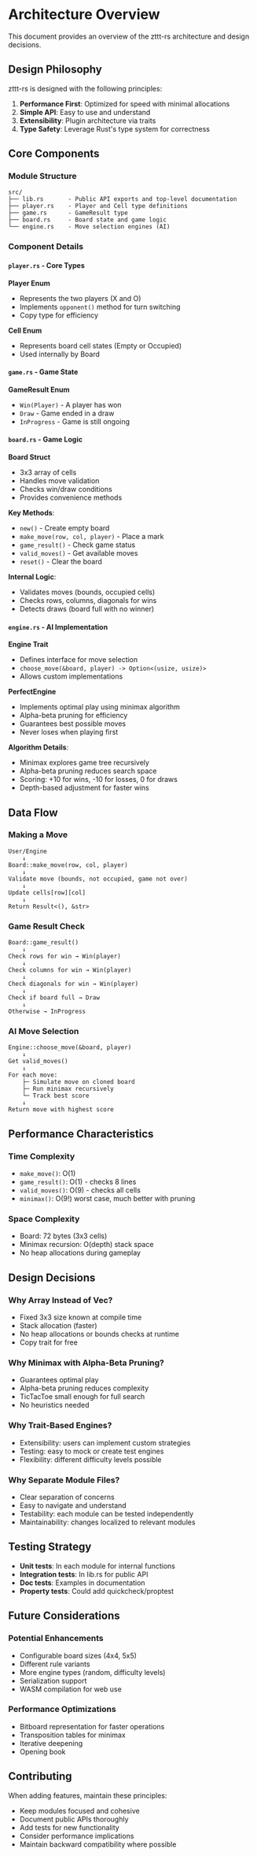 # Architecture Overview

This document provides an overview of the zttt-rs architecture and design decisions.

## Design Philosophy

zttt-rs is designed with the following principles:

1. **Performance First**: Optimized for speed with minimal allocations
2. **Simple API**: Easy to use and understand
3. **Extensibility**: Plugin architecture via traits
4. **Type Safety**: Leverage Rust's type system for correctness

## Core Components

### Module Structure

```
src/
├── lib.rs       - Public API exports and top-level documentation
├── player.rs    - Player and Cell type definitions
├── game.rs      - GameResult type
├── board.rs     - Board state and game logic
└── engine.rs    - Move selection engines (AI)
```

### Component Details

#### `player.rs` - Core Types

**Player Enum**
- Represents the two players (X and O)
- Implements `opponent()` method for turn switching
- Copy type for efficiency

**Cell Enum**
- Represents board cell states (Empty or Occupied)
- Used internally by Board

#### `game.rs` - Game State

**GameResult Enum**
- `Win(Player)` - A player has won
- `Draw` - Game ended in a draw
- `InProgress` - Game is still ongoing

#### `board.rs` - Game Logic

**Board Struct**
- 3x3 array of cells
- Handles move validation
- Checks win/draw conditions
- Provides convenience methods

**Key Methods**:
- `new()` - Create empty board
- `make_move(row, col, player)` - Place a mark
- `game_result()` - Check game status
- `valid_moves()` - Get available moves
- `reset()` - Clear the board

**Internal Logic**:
- Validates moves (bounds, occupied cells)
- Checks rows, columns, diagonals for wins
- Detects draws (board full with no winner)

#### `engine.rs` - AI Implementation

**Engine Trait**
- Defines interface for move selection
- `choose_move(&board, player) -> Option<(usize, usize)>`
- Allows custom implementations

**PerfectEngine**
- Implements optimal play using minimax algorithm
- Alpha-beta pruning for efficiency
- Guarantees best possible moves
- Never loses when playing first

**Algorithm Details**:
- Minimax explores game tree recursively
- Alpha-beta pruning reduces search space
- Scoring: +10 for wins, -10 for losses, 0 for draws
- Depth-based adjustment for faster wins

## Data Flow

### Making a Move

```
User/Engine
    ↓
Board::make_move(row, col, player)
    ↓
Validate move (bounds, not occupied, game not over)
    ↓
Update cells[row][col]
    ↓
Return Result<(), &str>
```

### Game Result Check

```
Board::game_result()
    ↓
Check rows for win → Win(player)
    ↓
Check columns for win → Win(player)
    ↓
Check diagonals for win → Win(player)
    ↓
Check if board full → Draw
    ↓
Otherwise → InProgress
```

### AI Move Selection

```
Engine::choose_move(&board, player)
    ↓
Get valid_moves()
    ↓
For each move:
    ├─ Simulate move on cloned board
    ├─ Run minimax recursively
    └─ Track best score
    ↓
Return move with highest score
```

## Performance Characteristics

### Time Complexity
- `make_move()`: O(1)
- `game_result()`: O(1) - checks 8 lines
- `valid_moves()`: O(9) - checks all cells
- `minimax()`: O(9!) worst case, much better with pruning

### Space Complexity
- Board: 72 bytes (3x3 cells)
- Minimax recursion: O(depth) stack space
- No heap allocations during gameplay

## Design Decisions

### Why Array Instead of Vec?
- Fixed 3x3 size known at compile time
- Stack allocation (faster)
- No heap allocations or bounds checks at runtime
- Copy trait for free

### Why Minimax with Alpha-Beta Pruning?
- Guarantees optimal play
- Alpha-beta pruning reduces complexity
- TicTacToe small enough for full search
- No heuristics needed

### Why Trait-Based Engines?
- Extensibility: users can implement custom strategies
- Testing: easy to mock or create test engines
- Flexibility: different difficulty levels possible

### Why Separate Module Files?
- Clear separation of concerns
- Easy to navigate and understand
- Testability: each module can be tested independently
- Maintainability: changes localized to relevant modules

## Testing Strategy

- **Unit tests**: In each module for internal functions
- **Integration tests**: In lib.rs for public API
- **Doc tests**: Examples in documentation
- **Property tests**: Could add quickcheck/proptest

## Future Considerations

### Potential Enhancements
- Configurable board sizes (4x4, 5x5)
- Different rule variants
- More engine types (random, difficulty levels)
- Serialization support
- WASM compilation for web use

### Performance Optimizations
- Bitboard representation for faster operations
- Transposition tables for minimax
- Iterative deepening
- Opening book

## Contributing

When adding features, maintain these principles:
- Keep modules focused and cohesive
- Document public APIs thoroughly
- Add tests for new functionality
- Consider performance implications
- Maintain backward compatibility where possible
